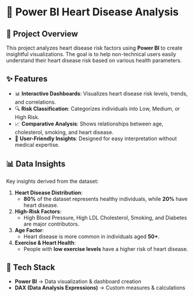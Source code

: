 # 🏥 Power BI Heart Disease Analysis

## 📌 Project Overview
This project analyzes heart disease risk factors using **Power BI** to create insightful visualizations. The goal is to help non-technical users easily understand their heart disease risk based on various health parameters.

## ✨ Features
- 📊 **Interactive Dashboards**: Visualizes heart disease risk levels, trends, and correlations.
- 🔍 **Risk Classification**: Categorizes individuals into Low, Medium, or High Risk.
- 📈 **Comparative Analysis**: Shows relationships between age, cholesterol, smoking, and heart disease.
- 📌 **User-Friendly Insights**: Designed for easy interpretation without medical expertise.

## 📊 Data Insights
Key insights derived from the dataset:
1. **Heart Disease Distribution**:
   - **80%** of the dataset represents healthy individuals, while **20%** have heart disease.
2. **High-Risk Factors**:
   - High Blood Pressure, High LDL Cholesterol, Smoking, and Diabetes are major contributors.
3. **Age Factor**:
   - Heart disease is more common in individuals aged **50+**.
4. **Exercise & Heart Health**:
   - People with **low exercise levels** have a higher risk of heart disease.

## 📌 Tech Stack
- **Power BI** → Data visualization & dashboard creation
- **DAX (Data Analysis Expressions)** → Custom measures & calculations
